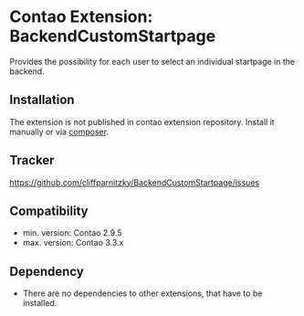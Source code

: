 Contao Extension: BackendCustomStartpage
========================================

Provides the possibility for each user to select an individual startpage in the backend.


Installation
------------

The extension is not published in contao extension repository.
Install it manually or via [composer](https://packagist.org/packages/cliffparnitzky/backend-custom-startpage).


Tracker
-------

https://github.com/cliffparnitzky/BackendCustomStartpage/issues


Compatibility
-------------

- min. version: Contao 2.9.5
- max. version: Contao 3.3.x


Dependency
----------

- There are no dependencies to other extensions, that have to be installed.